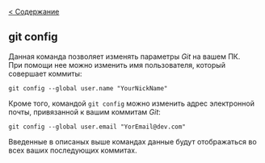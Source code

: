 [< Содержание](./readme.md)

## git config

Данная команда позволяет изменять параметры *Git* на вашем ПК. \
При помощи нее можно изменить имя пользователя, который совершает коммиты:
```bash=
git config --global user.name "YourNickName"
```
Кроме того, командой ```git config``` можно изменить адрес электронной почты, привязанной к вашим коммитам _Git_:
```bash=
git config --global user.email "YorEmail@dev.com"
```
Введенные в описаных выше командах данные будут отображаться во всех ваших последующих коммитах.